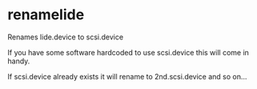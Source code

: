 # renamelide

Renames lide.device to scsi.device

If you have some software hardcoded to use scsi.device this will come in handy.

If scsi.device already exists it will rename to 2nd.scsi.device and so on...